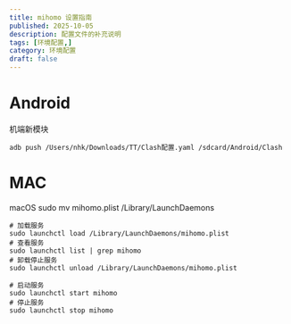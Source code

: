 ```yaml
---
title: mihomo 设置指南
published: 2025-10-05
description: 配置文件的补充说明
tags: [环境配置,]
category: 环境配置
draft: false
---
```


# Android
机端新模块  
```shell
adb push /Users/nhk/Downloads/TT/Clash配置.yaml /sdcard/Android/Clash
```
# MAC
macOS sudo mv mihomo.plist /Library/LaunchDaemons
```shell
# 加载服务
sudo launchctl load /Library/LaunchDaemons/mihomo.plist
# 查看服务
sudo launchctl list | grep mihomo
# 卸载停止服务
sudo launchctl unload /Library/LaunchDaemons/mihomo.plist

# 启动服务
sudo launchctl start mihomo
# 停止服务
sudo launchctl stop mihomo

```